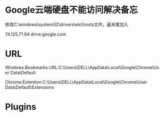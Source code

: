 # Google云端硬盘不能访问解决备忘

修改C:\windows\system32\drivers\etc\hosts文件，最未尾加入

74.125.71.94 drive.google.com

# URL

Windows.Bookmarks.URL:C:\Users\DELL\AppData\Local\Google\Chrome\User Data\Default

Chrome.Extention:C:\Users\DELL\AppData\Local\Google\Chrome\User Data\Default\Extensions

# Plugins
